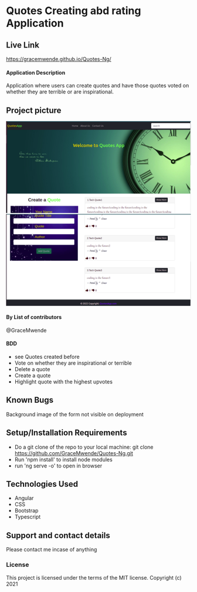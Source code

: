 # Quotes Creating abd rating Application

## Live Link

https://gracemwende.github.io/Quotes-Ng/

#### Application Description

Application where users can create quotes and have those quotes voted on whether they are terrible or are inspirational.

## Project picture

<img src="src/assets/images/homess.png" alt="Home page" />
<img src="src/assets/images/details.png" alt="Form and the quotes" />

#### By **List of contributors**

@GraceMwende

#### BDD

- see Quotes created before
- Vote on whether they are inspirational or terrible
- Delete a quote
- Create a quote
- Highlight quote with the highest upvotes

## Known Bugs

Background image of the form not visible on deployment

## Setup/Installation Requirements

- Do a git clone of the repo to your local machine:
  git clone https://github.com/GraceMwende/Quotes-Ng.git
- Run 'npm install' to install node modules
- run 'ng serve -o' to open in browser

## Technologies Used

- Angular
- CSS
- Bootstrap
- Typescript

## Support and contact details

Please contact me incase of anything

### License

This project is licensed under the terms of the MIT license.
Copyright (c) 2021

